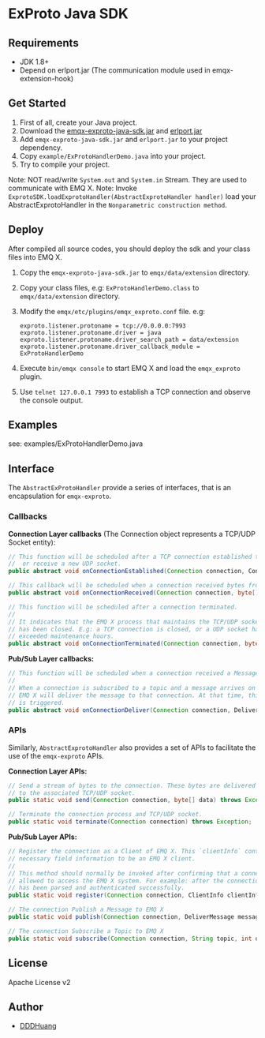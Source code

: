 # ExProto Java SDK

## Requirements

- JDK 1.8+
- Depend on erlport.jar (The communication module used in emqx-extension-hook)

## Get Started

1. First of all, create your Java project.
2. Download the [emqx-exproto-java-sdk.jar](https://github.com/emqx/emqx-exproto-java-sdk/blob/master/SDK/emqx-exproto-java-sdk-0.1.0.jar) and [erlport.jar](https://github.com/emqx/emqx-exproto-java-sdk/blob/master/deps/erlport.jar)
3. Add `emqx-exproto-java-sdk.jar` and `erlport.jar` to your project dependency.
4. Copy `example/ExProtoHandlerDemo.java` into your project.
5. Try to compile your project.

Note: NOT read/write `System.out` and `System.in` Stream. They are used to communicate with EMQ X.
Note: Invoke `ExprotoSDK.loadExprotoHandler(AbstractExprotoHandler handler)` load your AbstractExprotoHandler in the `Nonparametric construction method`.

## Deploy

After compiled all source codes, you should deploy the sdk and your class files into EMQ X.

1. Copy the `emqx-exproto-java-sdk.jar` to `emqx/data/extension` directory.
2. Copy your class files, e.g: `ExProtoHandlerDemo.class` to `emqx/data/extension` directory.
3. Modify the `emqx/etc/plugins/emqx_exproto.conf` file. e.g:

    ```protperties
    exproto.listener.protoname = tcp://0.0.0.0:7993
    exproto.listener.protoname.driver = java
    exproto.listener.protoname.driver_search_path = data/extension
    exproto.listener.protoname.driver_callback_module = ExProtoHandlerDemo
    ```
4. Execute `bin/emqx console` to start EMQ X and load the `emqx_exproto` plugin.
5. Use `telnet 127.0.0.1 7993` to establish a TCP connection and observe the console output.

## Examples

see: examples/ExProtoHandlerDemo.java

## Interface

The `AbstractExProtoHandler` provide a series of interfaces, that is an encapsulation for `emqx-exproto`.

### Callbacks

**Connection Layer callbacks** (The Connection object represents a TCP/UDP Socket entity):

``` java
// This function will be scheduled after a TCP connection established to EMQ X
//  or receive a new UDP socket.
public abstract void onConnectionEstablished(Connection connection, ConnectionInfo connectionInfo);

// This callback will be scheduled when a connection received bytes from TCP/UDP socket.
public abstract void onConnectionReceived(Connection connection, byte[] data);

// This function will be scheduled after a connection terminated.
//
// It indicates that the EMQ X process that maintains the TCP/UDP socket
// has been closed. E.g: a TCP connection is closed, or a UDP socket has
// exceeded maintenance hours.
public abstract void onConnectionTerminated(Connection connection, byte[] reason);
```

**Pub/Sub Layer callbacks:**

``` java
// This function will be scheduled when a connection received a Message from EMQ X
//
// When a connection is subscribed to a topic and a message arrives on that topic,
// EMQ X will deliver the message to that connection. At that time, this function
// is triggered.
public abstract void onConnectionDeliver(Connection connection, DeliverMessage[] messagesArr);
```

### APIs

Similarly, `AbstractExprotoHandler` also provides a set of APIs to facilitate the use of the `emqx-exproto` APIs.


**Connection Layer APIs:**

``` java
// Send a stream of bytes to the connection. These bytes are delivered directly
// to the associated TCP/UDP socket.
public static void send(Connection connection, byte[] data) throws Exception;

// Terminate the connection process and TCP/UDP socket.
public static void terminate(Connection connection) throws Exception;
```

**Pub/Sub Layer APIs:**

```java
// Register the connection as a Client of EMQ X. This `clientInfo` contains the
// necessary field information to be an EMQ X client.
//
// This method should normally be invoked after confirming that a connection is
// allowed to access the EMQ X system. For example: after the connection packet
// has been parsed and authenticated successfully.
public static void register(Connection connection, ClientInfo clientInfo) throws Exception;

// The connection Publish a Message to EMQ X
public static void publish(Connection connection, DeliverMessage message) throws Exception;

// The connection Subscribe a Topic to EMQ X
public static void subscribe(Connection connection, String topic, int qos) throws Exception;
```

## License

Apache License v2

## Author

- [DDDHuang](https://github.com/DDDHuang)
